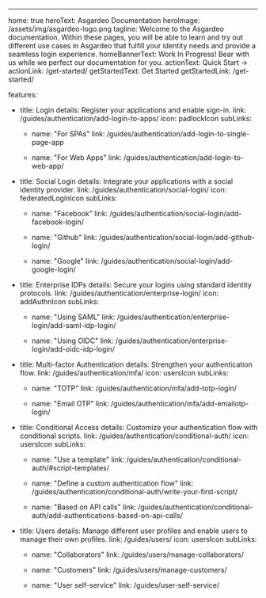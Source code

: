 ---
home: true
heroText: Asgardeo Documentation
heroImage: /assets/img/asgardeo-logo.png
tagline: Welcome to the Asgardeo documentation. Within these pages, you will be able to learn and try out different use cases in Asgardeo that fulfill your identity needs and provide a seamless login experience.
homeBannerText: Work In Progress! Bear with us while we perfect our documentation for you.
actionText: Quick Start →
actionLink: /get-started/
getStartedText: Get Started
getStartedLink: /get-started/

features:
  - title: Login
    details: Register your applications and enable sign-in.
    link: /guides/authentication/add-login-to-apps/
    icon: padlockIcon
    subLinks:
      - name: "For SPAs"
        link: /guides/authentication/add-login-to-single-page-app
          
      - name: "For Web Apps"
        link: /guides/authentication/add-login-to-web-app/

  - title: Social Login
    details: Integrate your applications with a social identity provider.
    link: /guides/authentication/social-login/
    icon: federatedLoginIcon
    subLinks:
      - name: "Facebook"
        link: /guides/authentication/social-login/add-facebook-login/

      - name: "Github"
        link: /guides/authentication/social-login/add-github-login/

      - name: "Google"
        link: /guides/authentication/social-login/add-google-login/

  - title: Enterprise IDPs
    details: Secure your logins using standard identity protocols. 
    link: /guides/authentication/enterprise-login/
    icon: addAuthnIcon
    subLinks:
      - name: "Using SAML"
        link: /guides/authentication/enterprise-login/add-saml-idp-login/

      - name: "Using OIDC"
        link: /guides/authentication/enterprise-login/add-oidc-idp-login/

  - title: Multi-factor Authentication
    details: Strengthen your authentication flow.
    link: /guides/authentication/mfa/
    icon: usersIcon
    subLinks:
      - name: "TOTP"
        link: /guides/authentication/mfa/add-totp-login/
      
      - name: "Email OTP"
        link: /guides/authentication/mfa/add-emailotp-login/

  - title: Conditional Access
    details: Customize your authentication flow with conditional scripts.
    link: /guides/authentication/conditional-auth/
    icon: usersIcon
    subLinks:
      - name: "Use a template"
        link: /guides/authentication/conditional-auth/#script-templates/
      
      - name: "Define a custom authentication flow"
        link: /guides/authentication/conditional-auth/write-your-first-script/
      
      - name: "Based on API calls"
        link: /guides/authentication/conditional-auth/add-authentications-based-on-api-calls/
  
  - title: Users
    details: Manage different user profiles and enable users to manage their own profiles.
    link: /guides/users/
    icon: usersIcon
    subLinks:
      - name: "Collaborators"
        link: /guides/users/manage-collaborators/
      
      - name: "Customers"
        link: /guides/users/manage-customers/
      
      - name: "User self-service"
        link: /guides/user-self-service/
